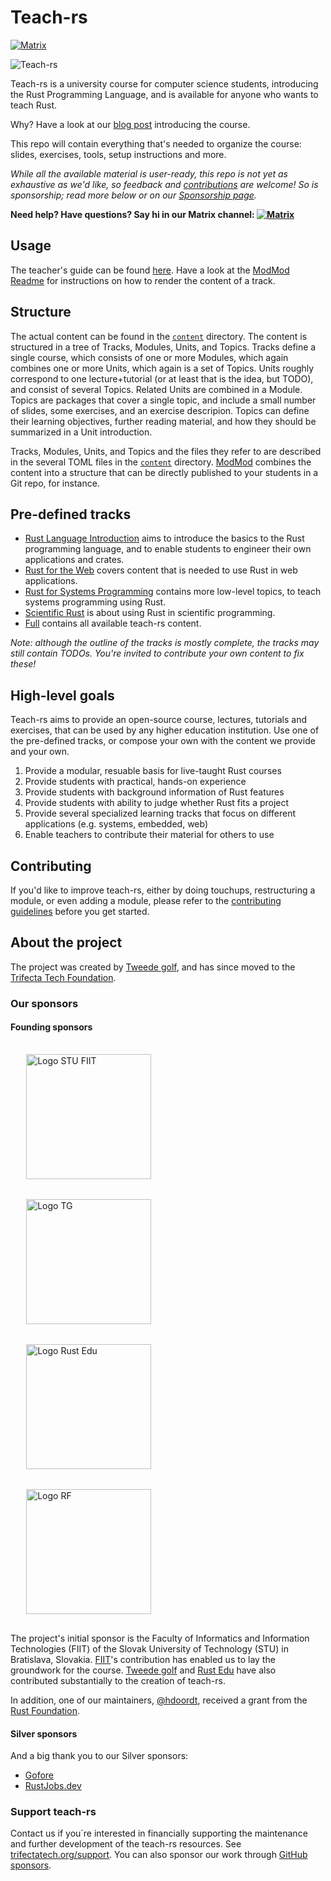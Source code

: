 # Teach-rs
[![Matrix](https://img.shields.io/badge/Matrix-000?logo=matrix&logoColor=fff)](https://matrix.to/#/#teach-rs:matrix.org)

![Teach-rs](https://tweedegolf.nl/images/teach-rs-logo.png)

Teach-rs is a university course for computer science students, introducing the Rust Programming Language, and is available for anyone who wants to teach Rust.

Why? Have a look at our [blog post](https://tweedegolf.nl/en/blog/127/want-more-rust-break-the-cycle) introducing the course.

This repo will contain everything that's needed to organize the course: slides, exercises, tools, setup instructions and more.

*While all the available material is user-ready, this repo is not yet as exhaustive as we'd like, so feedback and [contributions](./CONTRIBUTING.md) are welcome! So is sponsorship; read more below or on our [Sponsorship page](https://github.com/sponsors/trifectatechfoundation).*

**Need help? Have questions? Say hi in our Matrix channel: [![Matrix](https://img.shields.io/badge/Matrix-000?logo=matrix&logoColor=fff)](https://matrix.to/#/#teach-rs:matrix.org)**

## Usage
The teacher's guide can be found [here](./teachers_guide.md).
Have a look at the [ModMod Readme](./modmod/README.md) for instructions on how to render the content of a track.

## Structure
The actual content can be found in the [`content`](./content) directory.
The content is structured in a tree of Tracks, Modules, Units, and Topics.
Tracks define a single course, which consists of one or more Modules, which again combines one or more Units, which again is a set of Topics.
Units roughly correspond to one lecture+tutorial (or at least that is the idea, but TODO), and consist of several Topics. Related Units are combined in a Module.
Topics are packages that cover a single topic, and include a small number of slides, some exercises, and an exercise descripion.
Topics can define their learning objectives, further reading material, and how they should be summarized in a Unit introduction.

Tracks, Modules, Units, and Topics and the files they refer to are described in the several TOML files in the [`content`](./content) directory.
[ModMod](./modmod/README.md) combines the content into a structure that can be directly published to your students in a Git repo, for instance.

## Pre-defined tracks
- [Rust Language Introduction](./content/rust-intro.track.toml) aims to introduce the basics to the Rust programming language, and to enable students to engineer their own applications and crates.
- [Rust for the Web](./content/rust-for-web.track.toml) covers content that is needed to use Rust in web applications.
- [Rust for Systems Programming](./content/rust-for-systems.track.toml) contains more low-level topics, to teach systems programming using Rust.
- [Scientific Rust](./content/scientific-rust.track.toml) is about using Rust in scientific programming.
- [Full](./content/full.track.toml) contains all available teach-rs content.

*Note: although the outline of the tracks is mostly complete, the tracks may still contain TODOs. You're invited to contribute your own content to fix these!*

## High-level goals
Teach-rs aims to provide an open-source course, lectures, tutorials and exercises, that can be used by any higher education institution.
Use one of the pre-defined tracks, or compose your own with the content we provide and your own.

1. Provide a modular, resuable basis for live-taught Rust courses
2. Provide students with practical, hands-on experience
3. Provide students with background information of Rust features
4. Provide students with ability to judge whether Rust fits a project
5. Provide several specialized learning tracks that focus on different applications (e.g. systems, embedded, web)
6. Enable teachers to contribute their material for others to use

## Contributing
If you'd like to improve teach-rs, either by doing touchups, restructuring a module, or even adding a module, please refer to the [contributing guidelines](./CONTRIBUTING.md) before you get started.

## About the project

The project was created by [Tweede golf](https://tweedegolf.nl), and has since moved to the [Trifecta Tech Foundation](https://trifectatech.org).

### Our sponsors

#### Founding sponsors

<img style="margin: 1rem 5% 1rem 5%;" src="./assets/STU_FIIT_logo_100_color.png" alt="Logo STU FIIT"  width="200px" />

<img style="margin: 1rem 5% 1rem 5%;" src="https://tweedegolf.nl/images/tweedegolf-logo-2022-1.png" alt="Logo TG"  width="200px" />

<img style="margin: 1rem 5% 1rem 5%;" src="./assets/rust-edu-banner_100.png" alt="Logo Rust Edu"  width="200px" />

<img style="margin: 1rem 5% 1rem 5%;" src="./assets/Rust_Foundation_logo_100_color.png" alt="Logo RF"  width="200px" />


The project's initial sponsor is the Faculty of Informatics and Information Technologies (FIIT) of the Slovak University of Technology (STU) in Bratislava, Slovakia. [FIIT](https://www.fiit.stuba.sk/en.html?page_id=749)'s contribution has enabled us to lay the groundwork for the course. [Tweede golf](https://tweedegolf.nl/en) and [Rust Edu](https://rust-edu.org/) have also contributed substantially to the creation of teach-rs.

In addition, one of our maintainers, [@hdoordt](https://github.com/hdoordt), received a grant from the [Rust Foundation](https://foundation.rust-lang.org/).

#### Silver sponsors

And a big thank you to our Silver sponsors:

- [Gofore](https://gofore.com/en/)
- [RustJobs.dev](https://rustjobs.dev/)

### Support teach-rs

Contact us if you´re interested in financially supporting the maintenance and further development of the teach-rs resources. See [trifectatech.org/support](https://trifectatech.org/support/).
You can also sponsor our work through [GitHub sponsors](https://github.com/sponsors/trifectatechfoundation).
